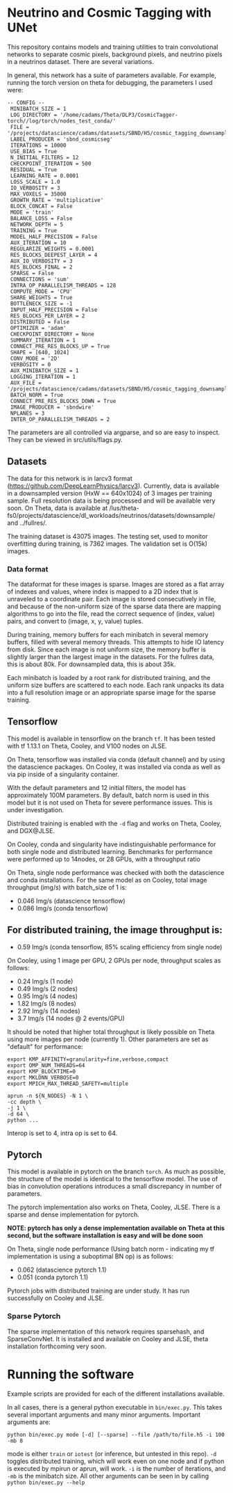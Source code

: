 # Neutrino and Cosmic Tagging with UNet

This repository contains models and training utilities to train convolutional networks to separate cosmic pixels, background pixels, and neutrino pixels in a neutrinos dataset.  There are several variations.

In general, this network has a suite of parameters available.  For example, running the torch version on theta for debugging, the parameters I used were:

```
-- CONFIG --
 MINIBATCH_SIZE = 1
 LOG_DIRECTORY = '/home/cadams/Theta/DLP3/CosmicTagger-torch//log/torch/nodes_test_conda/'
 FILE = '/projects/datascience/cadams/datasets/SBND/H5/cosmic_tagging_downsample/cosmic_tagging_downsample_train_sparse.h5'
 LABEL_PRODUCER = 'sbnd_cosmicseg'
 ITERATIONS = 10000
 USE_BIAS = True
 N_INITIAL_FILTERS = 12
 CHECKPOINT_ITERATION = 500
 RESIDUAL = True
 LEARNING_RATE = 0.0001
 LOSS_SCALE = 1.0
 IO_VERBOSITY = 3
 MAX_VOXELS = 35000
 GROWTH_RATE = 'multiplicative'
 BLOCK_CONCAT = False
 MODE = 'train'
 BALANCE_LOSS = False
 NETWORK_DEPTH = 5
 TRAINING = True
 MODEL_HALF_PRECISION = False
 AUX_ITERATION = 10
 REGULARIZE_WEIGHTS = 0.0001
 RES_BLOCKS_DEEPEST_LAYER = 4
 AUX_IO_VERBOSITY = 3
 RES_BLOCKS_FINAL = 2
 SPARSE = False
 CONNECTIONS = 'sum'
 INTRA_OP_PARALLELISM_THREADS = 128
 COMPUTE_MODE = 'CPU'
 SHARE_WEIGHTS = True
 BOTTLENECK_SIZE = -1
 INPUT_HALF_PRECISION = False
 RES_BLOCKS_PER_LAYER = 2
 DISTRIBUTED = False
 OPTIMIZER = 'adam'
 CHECKPOINT_DIRECTORY = None
 SUMMARY_ITERATION = 1
 CONNECT_PRE_RES_BLOCKS_UP = True
 SHAPE = [640, 1024]
 CONV_MODE = '2D'
 VERBOSITY = 0
 AUX_MINIBATCH_SIZE = 1
 LOGGING_ITERATION = 1
 AUX_FILE = '/projects/datascience/cadams/datasets/SBND/H5/cosmic_tagging_downsample/cosmic_tagging_downsample_test_sparse.h5'
 BATCH_NORM = True
 CONNECT_PRE_RES_BLOCKS_DOWN = True
 IMAGE_PRODUCER = 'sbndwire'
 NPLANES = 3
 INTER_OP_PARALLELISM_THREADS = 2
```

The parameters are all controlled via argparse, and so are easy to inspect.  They can be viewed in src/utils/flags.py.

## Datasets

The data for this network is in larcv3 format (https://github.com/DeepLearnPhysics/larcv3).  Currently, data is available in a downsampled version (HxW == 640x1024) of 3 images per training sample.  Full resolution data is being processed and will be available very soon.  On Theta, data is available at /lus/theta-fs0/projects/datascience/dl_workloads/neutrinos/datasets/downsample/ and ../fullres/.

The training dataset is 43075 images.  The testing set, used to monitor overfitting during training, is 7362 images.  The validation set is O(15k) images.

### Data format

The dataformat for these images is sparse.  Images are stored as a flat array of indexes and values, where index is mapped to a 2D index that is unraveled to a coordinate pair.  Each image is stored consecutively in file, and because of the non-uniform size of the sparse data there are mapping algorithms to go into the file, read the correct sequence of (index, value) pairs, and convert to (image, x, y, value) tuples.

During training, memory buffers for each minibatch in several memory buffers, filled with several memory threads.  This attempts to hide IO latency from disk.  Since each image is not uniform size, the memory buffer is slightly larger than the largest image in the datasets.  For the fullres data, this is about 80k.  For downsampled data, this is about 35k.

Each minibatch is loaded by a root rank for distributed training, and the uniform size buffers are scattered to each node.  Each rank unpacks its data into a full resolution image or an appropriate sparse image for the sparse training.


## Tensorflow

This model is available in tensorflow on the branch `tf`.  It has been tested with tf 1.13.1 on Theta, Cooley, and V100 nodes on JLSE.

On Theta, tensorflow was installed via conda (default channel) and by using the datascience packages.  On Cooley, it was installed via conda as well as via pip inside of a singularity container.

With the default parameters and 12 initial filters, the model has approximately 100M parameters.  By default, batch norm is used in this model but it is not used on Theta for severe performance issues.  This is under investigation.

Distributed training is enabled with the `-d` flag and works on Theta, Cooley, and DGX@JLSE.

On Cooley, conda and singularity have indistinguishable performance for both single node and distributed learning.  Benchmarks for performance were performed up to 14nodes, or 28 GPUs, with a throughput ratio 

On Theta, single node performance was checked with both the datascience and conda installations.  For the same model as on Cooley, total image throughput (img/s) with batch_size of 1 is:
 - 0.046 Img/s (datascience tensorflow)
 - 0.086 Img/s (conda tensorflow)

For distributed training, the image throughput is:
 - 
 - 0.59 Img/s (conda tensorflow, 85% scaling efficiency from single node)

On Cooley, using 1 image per GPU, 2 GPUs per node, throughput scales as follows:
 - 0.24 Img/s (1 node)
 - 0.49 Img/s (2 nodes)
 - 0.95 Img/s (4 nodes)
 - 1.82 Img/s (8 nodes)
 - 2.92 Img/s (14 nodes)
 - 3.7  Img/s (14 nodes @ 2 events/GPU)

It should be noted that higher total throughput is likely possible on Theta using more images per node (currently 1).  Other parameters are set as "default" for performance:
```
export KMP_AFFINITY=granularity=fine,verbose,compact 
export OMP_NUM_THREADS=64
export KMP_BLOCKTIME=0
export MKLDNN_VERBOSE=0 
export MPICH_MAX_THREAD_SAFETY=multiple

aprun -n ${N_NODES} -N 1 \
-cc depth \
-j 1 \
-d 64 \
python ...
```
Interop is set to 4, intra op is set to 64.

## Pytorch

This model is available in pytorch on the branch `torch`.  As much as possible, the structure of the model is identical to the tensorflow model.  The use of bias in convolution operations introduces a small discrepancy in number of parameters.

The pytorch implementation also works on Theta, Cooley, JLSE.  There is a sparse and dense implementation for pytorch.

**NOTE: pytorch has only a dense implementation available on Theta at this second, but the software installation is easy and will be done soon**

On Theta, single node performance (Using batch norm - indicating my tf implementation is using a suboptimal BN op) is as follows:
 - 0.062 (datascience pytorch 1.1)
 - 0.051 (conda pytorch 1.1)

Pytorch jobs with distributed training are under study.  It has run successfully on Cooley and JLSE.

### Sparse Pytorch

The sparse implementation of this network requires sparsehash, and SparseConvNet.  It is installed and available on Cooley and JLSE, theta installation forthcoming very soon.

# Running the software

Example scripts are provided for each of the different installations available.

In all cases, there is a general python executable in `bin/exec.py`.  This takes several important arguments and many minor arguments.  Important arguments are:

`python bin/exec.py mode [-d] [--sparse] --file /path/to/file.h5 -i 100 -mb 8 `

mode is either `train` or `iotest` (or inference, but untested in this repo).  `-d` toggles distributed training, which will work even on one node and if python is executed by mpirun or aprun, will work.  `-i` is the number of iterations, and `-mb` is the minibatch size.  All other arguments can be seen in by calling `python bin/exec.py --help`
